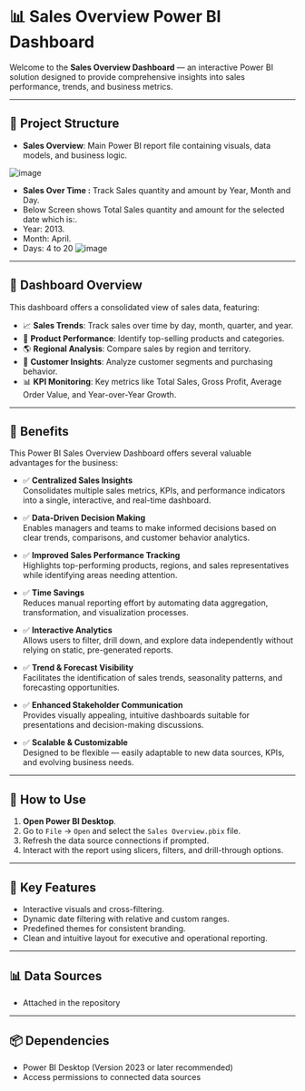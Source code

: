 # 📊 Sales Overview Power BI Dashboard

Welcome to the **Sales Overview Dashboard** — an interactive Power BI solution designed to provide comprehensive insights into sales performance, trends, and business metrics.

---

## 📁 Project Structure

- **Sales Overview**: Main Power BI report file containing visuals, data models, and business logic.

![image](https://github.com/user-attachments/assets/2079fd91-db51-4a11-8a16-ae2917cc76b3)

- **Sales Over Time :** Track Sales quantity and amount by Year, Month and Day.
- Below Screen shows Total Sales quantity and amount for the selected date which is:.
- Year: 2013.
- Month: April.
- Days: 4 to 20 
![image](https://github.com/user-attachments/assets/31638051-603b-4190-876b-bf6e55df5885)

---

## 📝 Dashboard Overview

This dashboard offers a consolidated view of sales data, featuring:

- 📈 **Sales Trends**: Track sales over time by day, month, quarter, and year.
- 🛒 **Product Performance**: Identify top-selling products and categories.
- 🌎 **Regional Analysis**: Compare sales by region and territory.
- 👥 **Customer Insights**: Analyze customer segments and purchasing behavior.
- 📊 **KPI Monitoring**: Key metrics like Total Sales, Gross Profit, Average Order Value, and Year-over-Year Growth.

---
## 🎯 Benefits

This Power BI Sales Overview Dashboard offers several valuable advantages for the business:

- ✅ **Centralized Sales Insights**  
  Consolidates multiple sales metrics, KPIs, and performance indicators into a single, interactive, and real-time dashboard.

- ✅ **Data-Driven Decision Making**  
  Enables managers and teams to make informed decisions based on clear trends, comparisons, and customer behavior analytics.

- ✅ **Improved Sales Performance Tracking**  
  Highlights top-performing products, regions, and sales representatives while identifying areas needing attention.

- ✅ **Time Savings**  
  Reduces manual reporting effort by automating data aggregation, transformation, and visualization processes.

- ✅ **Interactive Analytics**  
  Allows users to filter, drill down, and explore data independently without relying on static, pre-generated reports.

- ✅ **Trend & Forecast Visibility**  
  Facilitates the identification of sales trends, seasonality patterns, and forecasting opportunities.

- ✅ **Enhanced Stakeholder Communication**  
  Provides visually appealing, intuitive dashboards suitable for presentations and decision-making discussions.

- ✅ **Scalable & Customizable**  
  Designed to be flexible — easily adaptable to new data sources, KPIs, and evolving business needs.

---

## 🔧 How to Use

1. **Open Power BI Desktop**.
2. Go to `File` → `Open` and select the `Sales Overview.pbix` file.
3. Refresh the data source connections if prompted.
4. Interact with the report using slicers, filters, and drill-through options.

---

## 📌 Key Features

- Interactive visuals and cross-filtering.
- Dynamic date filtering with relative and custom ranges.
- Predefined themes for consistent branding.
- Clean and intuitive layout for executive and operational reporting.

---

## 📊 Data Sources

- Attached in the repository
--- 

## 📦 Dependencies

- Power BI Desktop (Version 2023 or later recommended)
- Access permissions to connected data sources

